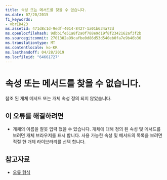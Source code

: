 ```yaml
---
title: 속성 또는 메서드를 찾을 수 없습니다.
ms.date: 07/20/2015
f1_keywords:
- vbrID423
ms.assetid: 471d8c1d-9edf-4014-8427-1a01b634a72d
ms.openlocfilehash: 9dbb1fe51a8f2a0f788e9d19f8f2342162af3f2b
ms.sourcegitcommit: 2701302a99cafbe0d86d53d540eb0fa7e9b46b36
ms.translationtype: MT
ms.contentlocale: ko-KR
ms.lasthandoff: 04/28/2019
ms.locfileid: "64661727"
---
```

# <a name="property-or-method-not-found"></a>속성 또는 메서드를 찾을 수 없습니다.
참조 된 개체 메서드 또는 개체 속성 정의 되지 않았습니다.  
  
## <a name="to-correct-this-error"></a>이 오류를 해결하려면  
  
- 개체의 이름을 잘못 입력 했을 수 있습니다. 개체에 대해 정의 된 속성 및 메서드를 보려면 개체 브라우저를 표시 합니다. 사용 가능한 속성 및 메서드의 목록을 보려면 적절 한 개체 라이브러리를 선택 합니다.  
  
## <a name="see-also"></a>참고자료

- [오류 형식](../../../visual-basic/programming-guide/language-features/error-types.md)
